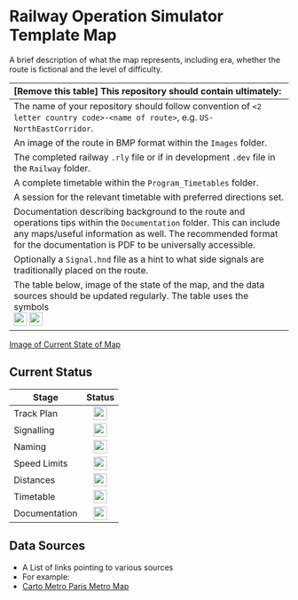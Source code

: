 # Railway Operation Simulator Template Map 
A brief description of what the map represents, including era, whether the route is fictional and the level of difficulty.

|[Remove this table] This repository should contain ultimately:|
|:-------|
| The name of your repository should follow convention of `<2 letter country code>-<name of route>`, e.g. `US-NorthEastCorridor`.|
| An image of the route in BMP format within the `Images` folder.|
| The completed railway `.rly` file or if in development `.dev` file in the `Railway` folder.|
| A complete timetable within the `Program_Timetables` folder.|
| A session for the relevant timetable with preferred directions set.|
| Documentation describing background to the route and operations tips within the `Documentation` folder. This can include any maps/useful information as well. The recommended format for the documentation is PDF to be universally accessible.|
| Optionally a `Signal.hnd` file as a hint to what side signals are traditionally placed on the route.|
| The table below, image of the state of the map, and the data sources should be updated regularly. The table uses the symbols<br><img src="https://image.flaticon.com/icons/svg/1632/1632596.svg" height="24">  <img src="https://image.flaticon.com/icons/svg/390/390914.svg" height="24">|

[Image of Current State of Map](Images/image_name.bmp)

## Current Status

| Stage         | Status        |
| ------------- |:-------------:|
| Track Plan     | <img src="https://image.flaticon.com/icons/svg/390/390914.svg" height="24"> |
| Signalling      | <img src="https://image.flaticon.com/icons/svg/390/390914.svg" height="24">      |
| Naming | <img src="https://image.flaticon.com/icons/svg/390/390914.svg" height="24">      |
| Speed Limits | <img src="https://image.flaticon.com/icons/svg/390/390914.svg" height="24"> |
| Distances | <img src="https://image.flaticon.com/icons/svg/390/390914.svg" height="24"> |
| Timetable | <img src="https://image.flaticon.com/icons/svg/390/390914.svg" height="24"> |
| Documentation | <img src="https://image.flaticon.com/icons/svg/390/390914.svg" height="24"> |


## Data Sources

- A List of links pointing to various sources
- For example:
- [Carto Metro Paris Metro Map](http://carto.metro.free.fr/cartes/metro-paris/)
